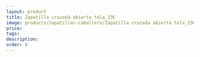 ```yaml
---
layout: product
title: Zapatilla cruzada abierta tela_23€
image: products/zapatillas-caballero/Zapatilla cruzada abierta tela_23€.jpeg
price: 
tags: 
description: 
order: 0
---
```

